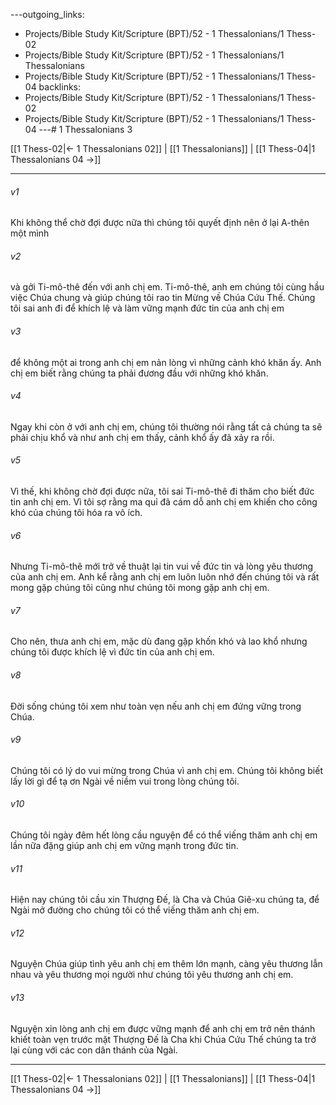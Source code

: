---outgoing_links:
  - Projects/Bible Study Kit/Scripture (BPT)/52 - 1 Thessalonians/1 Thess-02
  - Projects/Bible Study Kit/Scripture (BPT)/52 - 1 Thessalonians/1 Thessalonians
  - Projects/Bible Study Kit/Scripture (BPT)/52 - 1 Thessalonians/1 Thess-04
backlinks:
  - Projects/Bible Study Kit/Scripture (BPT)/52 - 1 Thessalonians/1 Thess-02
  - Projects/Bible Study Kit/Scripture (BPT)/52 - 1 Thessalonians/1 Thess-04
---# 1 Thessalonians 3

[[1 Thess-02|← 1 Thessalonians 02]] | [[1 Thessalonians]] | [[1 Thess-04|1 Thessalonians 04 →]]
***



###### v1 
Khi không thể chờ đợi được nữa thì chúng tôi quyết định nên ở lại A-thên một mình 

###### v2 
và gởi Ti-mô-thê đến với anh chị em. Ti-mô-thê, anh em chúng tôi cùng hầu việc Chúa chung và giúp chúng tôi rao tin Mừng về Chúa Cứu Thế. Chúng tôi sai anh đi để khích lệ và làm vững mạnh đức tin của anh chị em 

###### v3 
để không một ai trong anh chị em nản lòng vì những cảnh khó khăn ấy. Anh chị em biết rằng chúng ta phải đương đầu với những khó khăn. 

###### v4 
Ngay khi còn ở với anh chị em, chúng tôi thường nói rằng tất cả chúng ta sẽ phải chịu khổ và như anh chị em thấy, cảnh khổ ấy đã xảy ra rồi. 

###### v5 
Vì thế, khi không chờ đợi được nữa, tôi sai Ti-mô-thê đi thăm cho biết đức tin anh chị em. Vì tôi sợ rằng ma quỉ đã cám dỗ anh chị em khiến cho công khó của chúng tôi hóa ra vô ích. 

###### v6 
Nhưng Ti-mô-thê mới trở về thuật lại tin vui về đức tin và lòng yêu thương của anh chị em. Anh kể rằng anh chị em luôn luôn nhớ đến chúng tôi và rất mong gặp chúng tôi cũng như chúng tôi mong gặp anh chị em. 

###### v7 
Cho nên, thưa anh chị em, mặc dù đang gặp khốn khó và lao khổ nhưng chúng tôi được khích lệ vì đức tin của anh chị em. 

###### v8 
Đời sống chúng tôi xem như toàn vẹn nếu anh chị em đứng vững trong Chúa. 

###### v9 
Chúng tôi có lý do vui mừng trong Chúa vì anh chị em. Chúng tôi không biết lấy lời gì để tạ ơn Ngài về niềm vui trong lòng chúng tôi. 

###### v10 
Chúng tôi ngày đêm hết lòng cầu nguyện để có thể viếng thăm anh chị em lần nữa đặng giúp anh chị em vững mạnh trong đức tin. 

###### v11 
Hiện nay chúng tôi cầu xin Thượng Đế, là Cha và Chúa Giê-xu chúng ta, để Ngài mở đường cho chúng tôi có thể viếng thăm anh chị em. 

###### v12 
Nguyện Chúa giúp tình yêu anh chị em thêm lớn mạnh, càng yêu thương lẫn nhau và yêu thương mọi người như chúng tôi yêu thương anh chị em. 

###### v13 
Nguyện xin lòng anh chị em được vững mạnh để anh chị em trở nên thánh khiết toàn vẹn trước mặt Thượng Đế là Cha khi Chúa Cứu Thế chúng ta trở lại cùng với các con dân thánh của Ngài.

***
[[1 Thess-02|← 1 Thessalonians 02]] | [[1 Thessalonians]] | [[1 Thess-04|1 Thessalonians 04 →]]
